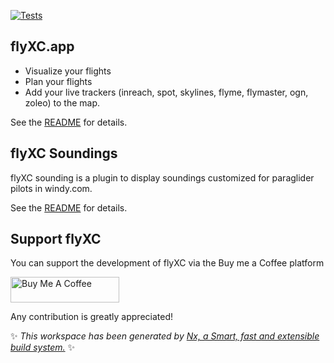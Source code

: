 [![Tests](https://github.com/vicb/flyxc/actions/workflows/node.js.yml/badge.svg)](https://github.com/vicb/flyxc/actions/workflows/node.js.yml)

## flyXC.app

- Visualize your flights
- Plan your flights
- Add your live trackers (inreach, spot, skylines, flyme, flymaster, ogn, zoleo) to the map.

See the [README](https://github.com/vicb/flyxc/blob/master/apps/fxc-front/README.md) for details.

## flyXC Soundings

flyXC sounding is a plugin to display soundings customized for paraglider pilots in windy.com.

See the [README](https://github.com/vicb/flyxc/blob/master/libs/windy-sounding/README.md) for details.

## Support flyXC

You can support the development of flyXC via the Buy me a Coffee platform

<a href="https://www.buymeacoffee.com/vic.b" target="_blank"><img src="https://cdn.buymeacoffee.com/buttons/default-orange.png" alt="Buy Me A Coffee" height="41" width="174"></a>

Any contribution is greatly appreciated!

✨ _This workspace has been generated by [Nx, a Smart, fast and extensible build system.](https://nx.dev)_ ✨
